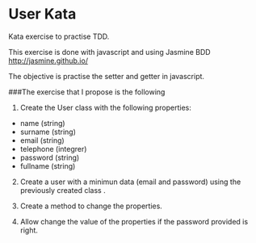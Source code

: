 User Kata
=========

Kata exercise to practise TDD.

This exercise is done with javascript and using Jasmine BDD http://jasmine.github.io/ 

The objective is practise the setter and getter in javascript.

###The exercise that I propose is the following

1. Create the User class with the following properties:
  - name (string)
  - surname (string)
  - email (string)
  - telephone (integrer)
  - password (string)
  - fullname (string)

2. Create a user with a minimun data (email and password) using the previously created class . 

3. Create a method to change the properties. 

4. Allow change the value of the properties if the password provided is right.



